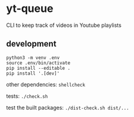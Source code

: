 # yt-queue
CLI to keep track of videos in Youtube playlists

## development

```shell
python3 -m venv .env
source .env/bin/activate
pip install --editable .
pip install '.[dev]'
```

other dependencies: `shellcheck`

tests: `./check.sh`

test the built packages: `./dist-check.sh dist/...`
